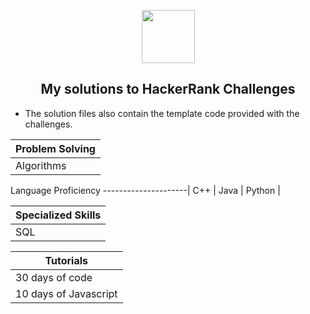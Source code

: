 <p align="center">
    <a href="https://www.hackerrank.com/greeneyedgeek">
        <img height=85 src="https://d3keuzeb2crhkn.cloudfront.net/hackerrank/assets/styleguide/logo_wordmark-f5c5eb61ab0a154c3ed9eda24d0b9e31.svg">
    </a>
    <h2 align="center">My solutions to HackerRank Challenges</h2>
    <ul>
    <li>The solution files also contain the template code provided with the challenges.</li>
    </ul>
</p>
<div>

Problem Solving      |
---------------------|
Algorithms           |

Language Proficiency
---------------------|
C++                  |
Java                 |
Python               |

Specialized Skills   |
---------------------|
SQL                  | 
    
Tutorials            |
---------------------|
30 days of code      | 
10 days of Javascript|

</div>

